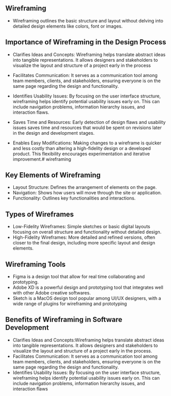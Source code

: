 ## Wireframing
- Wireframing outlines the basic structure and layout without delving into detailed design elements like colors, font or images.

## Importance of Wireframing in the Design Process
- Clarifies Ideas and Concepts: Wireframing helps translate abstract ideas into tangible representations. It allows designers and stakeholders to visualize the layout and structure of a project early in the process

- Facilitates Communication: It serves as a communication tool among team members, clients, and stakeholders, ensuring everyone is on the same page regarding the design and functionality.

- Identifies Usability Issues: By focusing on the user interface structure, wireframing helps identify potential usability issues early on. This can include navigation problems, information hierarchy issues, and interaction flaws.

- Saves Time and Resources: Early detection of design flaws and usability issues saves time and resources that would be spent on revisions later in the design and development stages.

- Enables Easy Modifications: Making changes to a wireframe is quicker and less costly than altering a high-fidelity design or a developed product. This flexibility encourages experimentation and iterative improvement.# wireframing

## Key Elements of Wireframing
- Layout Structure: Defines the arrangement of elements on the page.
- Navigation: Shows how users will move through the site or application.
- Functionality: Outlines key functionalities and interactions.

## Types of Wireframes
- Low-Fidelity Wireframes: Simple sketches or basic digital layouts focusing on overall structure and functionality without detailed design.
- High-Fidelity Wireframes: More detailed and refined versions, often closer to the final design, including more specific layout and design elements.

## Wireframing Tools
- Figma is a design tool that allow for real time collaborating and prototyping.
- Adobe XD is a powerful design and prototyping tool that integrates well with other Adobe creative softwares.
- Sketch is a MacOS design tool popular among UI/UX designers, with a wide range of plugins for wireframing and prototyping

## Benefits of Wireframing in Software Development
- Clarifies Ideas and Concepts:Wireframing helps translate abstract ideas into tangible representations. It allows designers and stakeholders to visualize the layout and structure of a project early in the process.
- Facilitates Communication: It serves as a communication tool among team members, clients, and stakeholders, ensuring everyone is on the same page regarding the design and functionality.
- Identifies Usability Issues: By focusing on the user interface structure, wireframing helps identify potential usability issues early on. This can include navigation problems, information hierarchy issues, and interaction flaws
